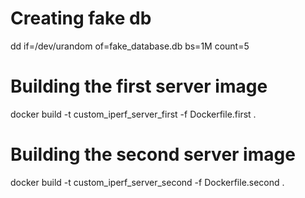 # Creating fake db
dd if=/dev/urandom of=fake_database.db bs=1M count=5

# Building the first server image
docker build -t custom_iperf_server_first -f Dockerfile.first .

# Building the second server image
docker build -t custom_iperf_server_second -f Dockerfile.second .

